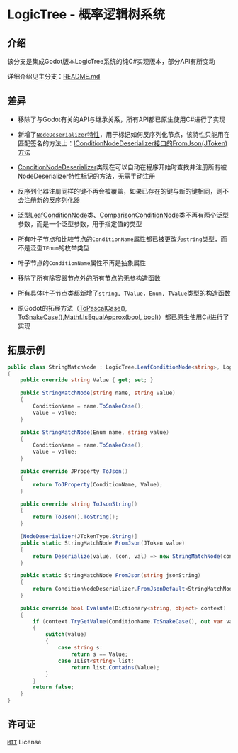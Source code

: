 # LogicTree - 概率逻辑树系统

## 介绍

该分支是集成Godot版本LogicTree系统的纯C#实现版本，部分API有所变动

详细介绍见主分支：[README.md](https://github.com/fangchudark/logictree/tree/main/README.md)

## 差异

- 移除了与Godot有关的API与继承关系，所有API都已原生使用C#进行了实现

- 新增了[`NodeDeserializer`特性](/Serializer/NodeDeserializerAttribute.cs)，用于标记如何反序列化节点，该特性只能用在匹配签名的方法上：[IConditionNodeDeserializer接口的FromJson(JToken)方法](/Serializer/IConditionNodeDeserializer.cs/#L17)

- [ConditionNodeDeserializer](/Serializer/ConditionNodeDeserializer.cs/#L68)类现在可以自动在程序开始时查找并注册所有被NodeDeserializer特性标记的方法，无需手动注册

- 反序列化器注册同样的键不再会被覆盖，如果已存在的键与新的键相同，则不会注册新的反序列化器

- [泛型LeafConditionNode类](/Node/LeafConditionNode.cs)、[ComparisonConditionNode类](/Node/ComparisonConditionNode.cs)不再有两个泛型参数，而是一个泛型参数，用于指定值的类型

- 所有叶子节点和比较节点的`ConditionName`属性都已被更改为`string`类型，而不是泛型`TEnum`的枚举类型

- 叶子节点的`ConditionName`属性不再是抽象属性

- 移除了所有除容器节点外的所有节点的无参构造函数

- 所有具体叶子节点类都新增了`string, TValue`，`Enum, TValue`类型的构造函数

- 原Godot的拓展方法（[ToPascalCase()](/Extensions/Extensions.cs/#L19), [ToSnakeCase()](/Extensions/Extensions.cs/#L82),[Mathf.IsEqualApprox(bool, bool)](/Extensions/Extensions.cs/#L138)）都已原生使用C#进行了实现

## 拓展示例

```csharp
public class StringMatchNode : LogicTree.LeafConditionNode<string>, LogicTree.IConditionNodeDeserializer<StringMatchNode>
{
    public override string Value { get; set; }

    public StringMatchNode(string name, string value)
    {
        ConditionName = name.ToSnakeCase();
        Value = value;
    }

    public StringMatchNode(Enum name, string value)
    {
        ConditionName = name.ToSnakeCase();
        Value = value;
    }

    public override JProperty ToJson()
    {
        return ToJProperty(ConditionName, Value);
    }

    public override string ToJsonString()
    {
        return ToJson().ToString();
    }

    [NodeDeserializer(JTokenType.String)]
    public static StringMatchNode FromJson(JToken value)
    {
        return Deserialize(value, (con, val) => new StringMatchNode(con, val));
    }

    public static StringMatchNode FromJson(string jsonString)
    {
        return ConditionNodeDeserializer.FromJsonDefault<StringMatchNode>(jsonString);
    }

    public override bool Evaluate(Dictionary<string, object> context)
    {
        if (context.TryGetValue(ConditionName.ToSnakeCase(), out var value))
        {
            switch(value)
            {
                case string s:
                    return s == Value;
                case IList<string> list:
                    return list.Contains(Value);
            }
        }
        return false;
    }
}
```

## 许可证

[`MIT`](https://mit-license.org/) License